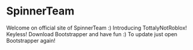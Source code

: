 # SpinnerTeam
Welcome on official site of SpinnerTeam :)
Introducing TottalyNotRoblox!
Keyless!
Download Bootstrapper and have fun :)
To update just open Bootstrapper again!
